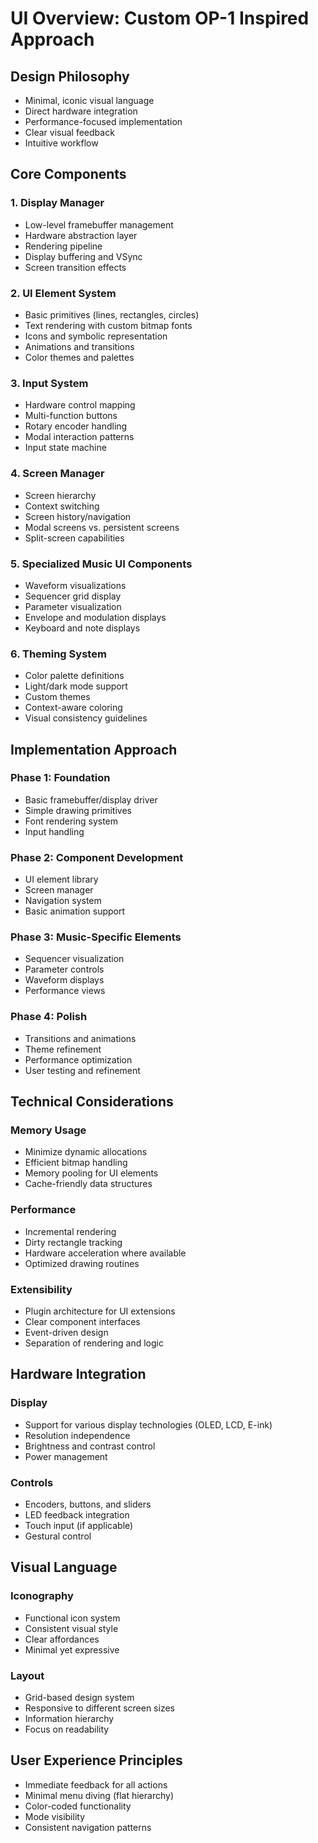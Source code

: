 # UI Overview: Custom OP-1 Inspired Approach

## Design Philosophy
- Minimal, iconic visual language
- Direct hardware integration
- Performance-focused implementation
- Clear visual feedback
- Intuitive workflow

## Core Components

### 1. Display Manager
- Low-level framebuffer management
- Hardware abstraction layer
- Rendering pipeline
- Display buffering and VSync
- Screen transition effects

### 2. UI Element System
- Basic primitives (lines, rectangles, circles)
- Text rendering with custom bitmap fonts
- Icons and symbolic representation
- Animations and transitions
- Color themes and palettes

### 3. Input System
- Hardware control mapping
- Multi-function buttons
- Rotary encoder handling
- Modal interaction patterns
- Input state machine

### 4. Screen Manager
- Screen hierarchy
- Context switching
- Screen history/navigation
- Modal screens vs. persistent screens
- Split-screen capabilities

### 5. Specialized Music UI Components
- Waveform visualizations
- Sequencer grid display
- Parameter visualization
- Envelope and modulation displays
- Keyboard and note displays

### 6. Theming System
- Color palette definitions
- Light/dark mode support
- Custom themes
- Context-aware coloring
- Visual consistency guidelines

## Implementation Approach

### Phase 1: Foundation
- Basic framebuffer/display driver
- Simple drawing primitives
- Font rendering system
- Input handling

### Phase 2: Component Development
- UI element library
- Screen manager
- Navigation system
- Basic animation support

### Phase 3: Music-Specific Elements
- Sequencer visualization
- Parameter controls
- Waveform displays
- Performance views

### Phase 4: Polish
- Transitions and animations
- Theme refinement
- Performance optimization
- User testing and refinement

## Technical Considerations

### Memory Usage
- Minimize dynamic allocations
- Efficient bitmap handling
- Memory pooling for UI elements
- Cache-friendly data structures

### Performance
- Incremental rendering
- Dirty rectangle tracking
- Hardware acceleration where available
- Optimized drawing routines

### Extensibility
- Plugin architecture for UI extensions
- Clear component interfaces
- Event-driven design
- Separation of rendering and logic

## Hardware Integration

### Display
- Support for various display technologies (OLED, LCD, E-ink)
- Resolution independence
- Brightness and contrast control
- Power management

### Controls
- Encoders, buttons, and sliders
- LED feedback integration
- Touch input (if applicable)
- Gestural control

## Visual Language

### Iconography
- Functional icon system
- Consistent visual style
- Clear affordances
- Minimal yet expressive

### Layout
- Grid-based design system
- Responsive to different screen sizes
- Information hierarchy
- Focus on readability

## User Experience Principles

- Immediate feedback for all actions
- Minimal menu diving (flat hierarchy)
- Color-coded functionality
- Mode visibility
- Consistent navigation patterns
